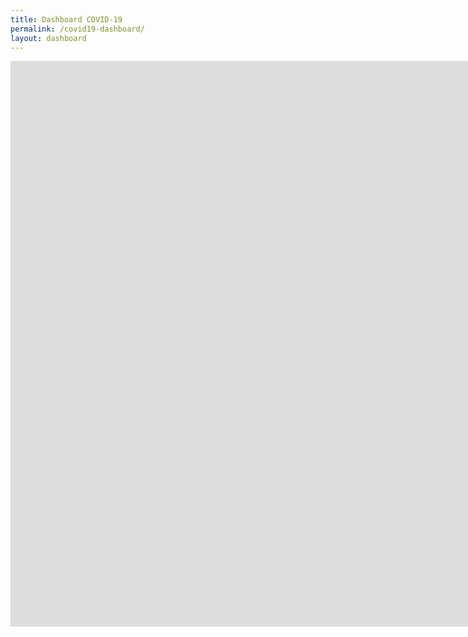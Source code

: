 ```yaml
---
title: Dashboard COVID-19
permalink: /covid19-dashboard/
layout: dashboard
---
```


<div class="iframe-container">

<iframe src="https://ce4-peru.github.io/dashboard/dashboard_covid_20200526.html" height="905" width="1890" allowfullscreen="" frameborder="0">
</iframe>

</div>
